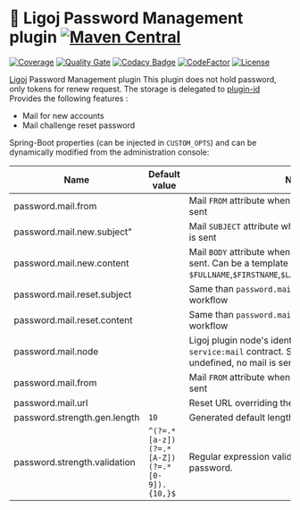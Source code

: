 # :link: Ligoj Password Management plugin [![Maven Central](https://maven-badges.herokuapp.com/maven-central/org.ligoj.plugin/plugin-password/badge.svg)](https://maven-badges.herokuapp.com/maven-central/org.ligoj.plugin/plugin-password)

[![Coverage](https://sonarcloud.io/api/project_badges/measure?project=org.ligoj.plugin%3Aplugin-password&metric=coverage)](https://sonarcloud.io/dashboard?id=org.ligoj.plugin%3Aplugin-password)
[![Quality Gate](https://sonarcloud.io/api/project_badges/measure?metric=alert_status&project=org.ligoj.plugin:plugin-password)](https://sonarcloud.io/dashboard/index/org.ligoj.plugin:plugin-password)
[![Codacy Badge](https://api.codacy.com/project/badge/Grade/4531336334664f9286cb43df834172dd)](https://www.codacy.com/gh/ligoj/plugin-password?utm_source=github.com&amp;utm_medium=referral&amp;utm_content=ligoj/plugin-password&amp;utm_campaign=Badge_Grade)
[![CodeFactor](https://www.codefactor.io/repository/github/ligoj/plugin-password/badge)](https://www.codefactor.io/repository/github/ligoj/plugin-password)
[![License](http://img.shields.io/:license-mit-blue.svg)](http://fabdouglas.mit-license.org/)

[Ligoj](https://github.com/ligoj/ligoj) Password Management plugin
This plugin does not hold password, only tokens for renew request. The storage is delegated
to [plugin-id](https://github.com/ligoj/plugin-id)
Provides the following features :

- Mail for new accounts
- Mail challenge reset password

Spring-Boot properties (can be injected in `CUSTOM_OPTS`) and can be dynamically modified from the administration
console:

| Name                         | Default value                               | Note                                                                                                                                                            |
|------------------------------|---------------------------------------------|-----------------------------------------------------------------------------------------------------------------------------------------------------------------|
| password.mail.from           |                                             | Mail `FROM` attribute when generated password is sent                                                                                                           |
| password.mail.new.subject"   |                                             | Mail `SUBJECT` attribute when generated password is sent                                                                                                        |
| password.mail.new.content    |                                             | Mail `BODY` attribute when generated password is sent. Can be a template containing `$FULLNAME`,`$FIRSTNAME`,`$LASTNAME`,`$LINK`,`$ID`,`$COMPANY`               |
| password.mail.reset.subject  |                                             | Same than `password.mail.new.subject` be for reset workflow                                                                                                     |
| password.mail.reset.content  |                                             | Same than `password.mail.new.content` be for reset workflow                                                                                                     |
| password.mail.node           |                                             | Ligoj plugin node's identifier, implementing `service:mail` contract. See [plugin-mail](https://github.com/ligoj/plugin-mail). When undefined, no mail is sent. |
| password.mail.from           |                                             | Mail `FROM` attribute when generated password is sent                                                                                                           |
| password.mail.url            |                                             | Reset URL overriding the application's URL.                                                                                                                     |
| password.strength.gen.length | `10`                                        | Generated default  length for generated password.                                                                                                               |
| password.strength.validation | `^(?=.*[a-z])(?=.*[A-Z])(?=.*[0-9]).{10,}$` | Regular expression validating a new manuall password.                                                                                                           |                                                                                                                   
